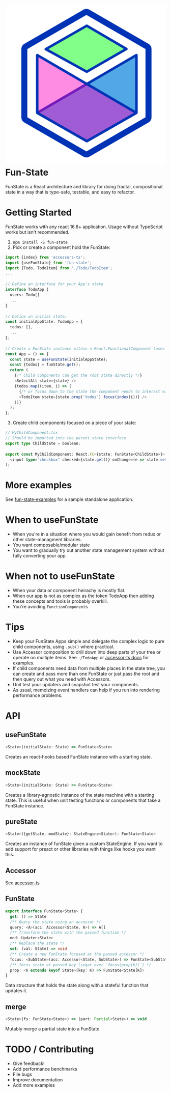 <h1><img src="docs/logo.svg" alt="" /> Fun-State</h1>

FunState is a React architecture and library for doing fractal, compositional state in a way that is type-safe,
testable, and easy to refactor.

# Getting Started

FunState works with any react 16.8+ application. Usage without TypeScript works but isn't recommended.

1. `npm install -S fun-state`
2. Pick or create a component hold the FunState:

```ts
import {index} from 'accessors-ts';
import {useFunState} from 'fun-state';
import {Todo, TodoItem} from './Todo/TodoItem';
...

// Define an interface for your App's state
interface TodoApp {
  users: Todo[]
  ...
}

// Define an initial state:
const initialAppState: TodoApp = {
  todos: [],
  ...
};

// Create a FunState instance within a React.FunctionalComponent (uses react hooks)
const App = () => {
  const state = useFunState(initialAppState);
  const {todos} = funState.get();
  return (
    {/* Child components can get the root state directly */}
    <SelectAll state={state} />
    {todos.map((item, i) => (
      {/* or focus down to the state the component needs to interact with */}
      <TodoItem state={state.prop('todos').focus(index(i))} />
    ))}
  );
};
```

3. Create child components focused on a piece of your state:

```ts
// MyChildComponent.tsx
// Should be imported into the parent state interface
export type ChildState = boolean;

export const MyChildComponent: React.FC<{state: FunState<ChildState>}> = ({state}) => (
  <input type="checkbox" checked={state.get()} onChange=(e => state.set(e.currentTarget.checked))>
);
```

# More examples

See [fun-state-examples](https://github.com/jethrolarson/fun-state-examples) for a sample standalone application.

# When to useFunState

- When you're in a situation where you would gain benefit from redux or other state-managment libraries.
- You want composable/modular state
- You want to gradually try out another state management system without fully converting your app.

# When not to useFunState

- When your data or component heirachy is mostly flat.
- When our app is not as complex as the token TodoApp then adding these concepts and tools is probably overkill.
- You're avoiding `FunctionComponent`s

# Tips

- Keep your FunState Apps simple and delegate the complex logic to pure child components, using `.sub()` where practical.
- Use Accessor composition to drill down into deep parts of your tree or operate on multiple items. See `./TodoApp` or <a href="https://github.com/jethrolarson/accessor-ts">accessor-ts docs</a> for examples.
- If child components need data from multiple places in the state tree, you can create and pass more than one FunState or just pass the root and then query out what you need with Accessors.
- Unit test your updaters and snapshot test your components.
- As usual, memoizing event handlers can help if you run into rendering performance problems.

# API

## useFunState

```ts
<State>(initialState: State) => FunState<State>
```

Creates an react-hooks based FunState instance with a starting state.

## mockState

```ts
<State>(initialState: State) => FunState<State>
```

Creates a library-agnostic instance of the state machine with a starting state. This is useful when unit testing functions or components that take a FunState instance.

## pureState

```ts
<State>({getState, modState}: StateEngine<State>): FunState<State>
```

Creates an instance of funState given a custom StateEngine. If you want to add support for preact or other libraries with things like hooks you want this.

## Accessor

See <a href="https://github.com/jethrolarson/accessor-ts">accessor-ts</a>

## FunState

```ts
export interface FunState<State> {
  get: () => State
  /** Query the state using an accessor */
  query: <A>(acc: Accessor<State, A>) => A[]
  /** Transform the state with the passed function */
  mod: Updater<State>
  /** Replace the state */
  set: (val: State) => void
  /** Create a new FunState focused at the passed accessor */
  focus: <SubState>(acc: Accessor<State, SubState>) => FunState<SubState>
  /** focus state at passed key (sugar over `focus(prop(k))`) */
  prop: <K extends keyof State>(key: K) => FunState<State[K]>
}
```

Data structure that holds the state along with a stateful function that updates it.

## merge

```ts
<State>(fs: FunState<State>) => (part: Partial<State>) => void
```

Mutably merge a partial state into a FunState

# TODO / Contributing

- Give feedback!
- Add performance benchmarks
- File bugs
- Improve documentation
- Add more examples
